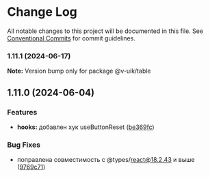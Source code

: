 # Change Log

All notable changes to this project will be documented in this file.
See [Conventional Commits](https://conventionalcommits.org) for commit guidelines.

### 1.11.1 (2024-06-17)

**Note:** Version bump only for package @v-uik/table





## 1.11.0 (2024-06-04)


### Features

* **hooks:** добавлен хук useButtonReset ([be369fc](#))


### Bug Fixes

* поправлена совместимость с @types/react@18.2.43 и выше ([9769c71](#))
